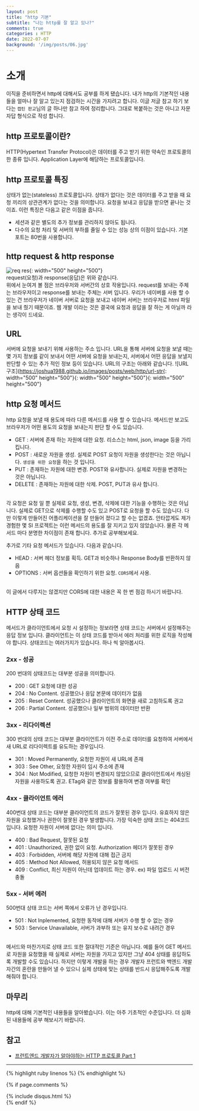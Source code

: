 ```yaml
---
layout: post
title: "http 기본"
subtitle: "나는 http를 잘 알고 있나?"
comments: true
categories : HTTP
date: 2022-07-07
background: '/img/posts/06.jpg'
---
```


# 소개
이직을 준비하면서 http에 대해서도 공부를 하게 됐습니다. 
내가 http의 기본적인 내용들을 얼마나 잘 알고 있는지 점검하는 시간을 가지려고 합니다.
이글 저글 참고 하기 보다는 `캡틴 판교`님의 글 하나만 참고 하여 정리합니다.
그대로 복붙하는 것은 아니고 자문 자답 형식으로 작성 합니다.

## http 프로토콜이란?
HTTP(Hypertext Transfer Protocol)은 데이터를 주고 받기 위한 약속인 프로토콜의 한 종류 입니다. Application Layer에 해당하는 프로토콜입니다.

## http 프로토콜 특징
상태가 없는(stateless) 프로토콜입니다. 상태가 없다는 것은 데이터를 주고 받을 때 요청 끼리의 상관관계가 없다는 것을 의미합니다. 요청을 보내고 응답을 받으면 끝나는 것이죠. 
이런 특징은 다음고 같은 이점을 줍니다.
 - 세션과 같은 별도의 추가 정보를 관리하지 않아도 됩니다.
 - 다수의 요청 처리 및 서버의 부하를 줄일 수 있는 성능 상의 이점이 있습니다.
기본 포트는 80번을 사용합니다.

## http request & http response
![req res](https://joshua1988.github.io/images/posts/web/http/request-response.png){: width="500" height="500"}
<br>
request(요청)과 response(응답)은 위와 같습니다. 
<br> 
위에서 눈여겨 볼 점은 브라우저와 서버간의 상호 작용입니다. request를 보내는 주체는 브라우저이고 response를 보내는 주체는 서버 입니다. 우리가 네이버를 사용 할 수 있는 건 브라우저가 네이버 서버로 요청을 보내고 네이버 서버는 브라우저로 html 파일을 보내 줬기 때문이죠. 웹 개발 이라는 것은 결국에 요청과 응답을 잘 하는 게 아닐까 라는 생각이 드네요.

## URL
서버에 요청을 보내기 위해 사용하는 주소 입니다. URL을 통해 서버에 요청을 보낼 때는 몇 가지 정보를 같이 보내서 어떤 서버에 요청을 보내는지, 서버에서 어떤 응답을 보낼지 판단할 수 있는 추가 적인 정보 등이 있습니다. URL의 구조는 아래와 같습니다.
![URL 구조](https://joshua1988.github.io/images/posts/web/http/url-str{: width="500" height="500"}{: width="500" height="500"}{: width="500" height="500"}

## http 요청 메서드
http 요청을 보낼 때 용도에 따라 다른 메서드를 사용 할 수 있습니다. 메서드만 보고도 브라우저가 어떤 용도의 요청을 보내는지 판단 할 수도 있습니다.
  - GET : 서버에 존재 하는 자원에 대한 요청. 리소스는 html, json, image 등을 가리킵니다.
  - POST : 새로운 자원을 생성. 실제로 POST 요청이 자원을 생성한다는 것은 아닙니다. `생성을 위한 요청`을 하는 것 입니다.
  - PUT : 존재하는 자원에 대한 변경. POST와 유사합니다. 실제로 자원을 변경하는 것은 아닙니다.
  - DELETE : 존재하는 자원에 대한 삭제. POST, PUT과 유사 합니다.
<br>
각 요청은 요청 일 뿐 실제로 요청, 생성, 변경, 삭제에 대한 기능을 수행하는 것은 아닙니다. 실제로 GET으로 삭제를 수행할 수도 있고 POST로 요청을 할 수도 있습니다. 다만 이렇게 만들어진 어플리케이션을 잘 만들어 졌다고 할 수는 없겠죠. 안타깝게도 제가 경험한 몇 SI 프로젝트는 이런 메서드의 용도를 잘 지키고 있지 않았습니다. 물론 각 메서드 마다 분명한 차이점이 존재 합니다. 추가로 공부해보세요.

추가로 기타 요청 메서드가 있습니다. 다음과 같습니다.
 - HEAD : 서버 헤더 정보를 획득. GET과 비슷하나 Response Body를 반환하지 않음
 - OPTIONS : 서버 옵션들을 확인하기 위한 요청. `CORS`에서 사용.
<br>
이 글에서 다루지는 않겠지만 CORS에 대한 내용은 꼭 한 번 점검 하시기 바랍니다.

## HTTP 상태 코드
메서드가 클라이언트에서 요청 시 설정하는 정보라면 상태 코드는 서버에서 설정해주는 응답 정보 입니다. 클라이언트는 이 상태 코드를 받아서 에러 처리를 위한 로직을 작성해야 합니다.
상태코드는 여러가지가 있습니다. 하나 씩 알아봅시다.

### 2xx - 성공
200 번대의 상태코드는 대부분 성공을 의미합니다.
 - 200 : GET 요청에 대한 성공
 - 204 : No Content. 성공했으나 응답 본문에 데이터가 없음
 - 205 : Reset Content. 성공했으나 클라이언트의 화면을 새로 고침하도록 권고
 - 206 : Partial Content. 성공했으나 일부 범위의 데이터만 반환
 
### 3xx - 리다이렉션
300 번대의 상태 코드는 대부분 클라이언트가 이전 주소로 데이터를 요청하여 서버에서 새 URL로 리다이렉트를 유도하는 경우입니다.
 - 301 : Moved Permanently, 요청한 자원이 새 URL에 존재
 - 303 : See Other, 요청한 자원이 임시 주소에 존재
 - 304 : Not Modified, 요청한 자원이 변경되지 않았으므로 클라이언트에서 캐싱된 자원을 사용하도록 권고. ETag와 같은 정보를 활용하여 변경 여부를 확인
 
### 4xx - 클라이언트 에러
400번대 상태 코드는 대부분 클라이언트의 코드가 잘못된 경우 입니다. 유효하지 않은 자원을 요청했거나 권한이 잘못된 경우 발생합니다. 가장 익숙한 상태 코드는 404코드 입니다. 요청한 자원이 서버에 없다는 의미 입니다.
 - 400 : Bad Request, 잘못된 요청
 - 401 : Unauthorized, 권한 없이 요청. Authorization 헤더가 잘못된 경우
 - 403 : Forbidden, 서버에 해당 자원에 대해 접근 금지
 - 405 : Method Not Allowed, 허용되지 않은 요청 메서드
 - 409 : Conflict, 최신 자원이 아닌데 업데이트 하는 경우. ex) 파일 업로드 시 버전 충돌
 
 ### 5xx - 서버 에러
 500번대 상태 코드는 서버 쪽에서 오류가 난 경우입니다.
  - 501 : Not Inplemented, 요청한 동작에 대해 서버가 수행 할 수 없는 경우
  - 503 : Service Unavailable, 서버가 과부하 또는 유지 보수로 내려간 경우
 <br>
 메서드와 마찬가지로 상태 코드 또한 절대적인 기준은 아닙니다. 예를 들어 GET 메서드로 자원을 요청했을 때 실제로 서버는 자원을 가지고 있지만 그냥 404 상태를 응답하도록 개발할 수도 있습니다. 하지만 이렇게 개발을 하는 경우 개발자 프런트와 백엔드 개발자간의 혼란을 만들어 낼 수 있으니 실제 상태에 맞는 상태를 반드시 응답해주도록 개발 해줘야 합니다.
 
 ## 마무리
 http에 대해 기본적인 내용들을 알아봤습니다. 이는 아주 기초적인 수준입니다. 더 심화된 내용들에 공부 해보시기 바랍니다.



## 참고
- [프런트엔드 개발자가 알아야하는 HTTP 프로토콜 Part 1](https://joshua1988.github.io/web-development/http-part1/)
--- 

{% highlight ruby linenos %}
{% endhighlight %}

{% if page.comments %}
<div id="post-disqus" class="container">
{% include disqus.html %}
</div>
{% endif %}

